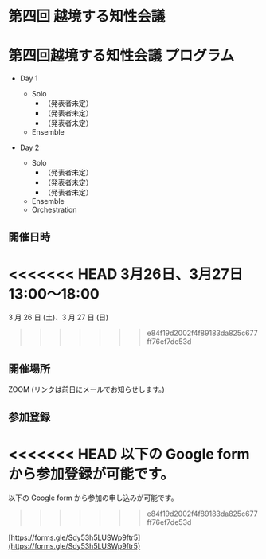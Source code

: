 # 第四回 越境する知性会議



# 第四回越境する知性会議 プログラム
* Day 1
    * Solo
        * （発表者未定）
        * （発表者未定）
        * （発表者未定）
    * Ensemble

* Day 2
    * Solo
        * （発表者未定）
        * （発表者未定）
        * （発表者未定）
    * Ensemble
    * Orchestration


## 開催日時

<<<<<<< HEAD
3月26日、3月27日　13:00〜18:00
=======
3 月 26 日 (土)、3 月 27 日 (日)
>>>>>>> e84f19d2002f4f89183da825c677ff76ef7de53d

## 開催場所

ZOOM (リンクは前日にメールでお知らせします。)

## 参加登録

<<<<<<< HEAD
以下の Google form から参加登録が可能です。
=======
以下の Google form から参加の申し込みが可能です。
>>>>>>> e84f19d2002f4f89183da825c677ff76ef7de53d

[https://forms.gle/Sdy53h5LUSWp9ftr5](https://forms.gle/Sdy53h5LUSWp9ftr5)
